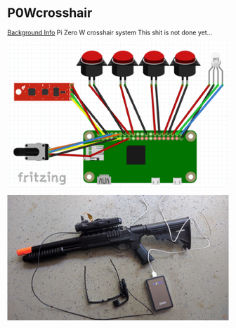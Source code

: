 # P0Wcrosshair

[Background Info](http://hackaday.com/2017/07/10/building-a-smart-airsoft-gun-with-open-source-hardware/)
Pi Zero W crosshair system
This shit is not done yet...

![wiring](https://github.com/matt-desmarais/P0Wcrosshair/raw/master/wiring.png)


![prototype](https://github.com/matt-desmarais/P0Wcrosshair/blob/master/complete.jpg)
